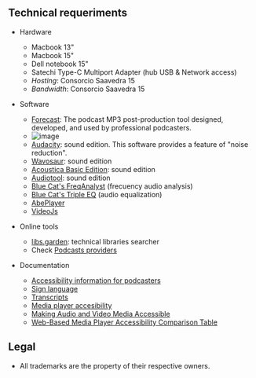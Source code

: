 ## Technical requeriments ##

* Hardware
    - Macbook 13"
	 - Macbook 15"
	 - Dell notebook 15"
     - Satechi Type-C Multiport Adapter (hub USB & Network access)
     - _Hosting_: Consorcio Saavedra 15
     - _Bandwidth_: Consorcio Saavedra 15
* Software
     - [Forecast](https://overcast.fm/forecast): The podcast MP3 post-production tool designed, developed, and used by professional podcasters.
     - ![image](https://bitbucket.org/repo/48bkkAE/images/4006804565-forecast-screenshot.png)
     * [Audacity](http://www.audacityteam.org): sound edition. This software provides a feature of "noise reduction".
     * [Wavosaur](http://www.wavosaur.com/): sound edition
     * [Acoustica Basic Edition](https://acondigital.com/products/acoustica-audio-editor/): sound edition
     * [Audiotool](https://www.audiotool.com/): sound edition
     * [Blue Cat's FreqAnalyst](https://www.bluecataudio.com/Products/Bundle_FreewarePack/)  (frecuency audio analysis)
     * [Blue Cat's Triple EQ](https://www.bluecataudio.com/Products/Bundle_FreewarePack/) (audio equalization)
     - [AbePlayer](https://ableplayer.github.io/ableplayer/)
     - [VideoJs](https://videojs.com/)
* Online tools
     - [libs.garden](https://libs.garden/): technical libraries searcher
     - Check [Podcasts providers](https://bitbucket.org/imhicihu/auvisual/src/master/Podcasts_providers.md)
     
* Documentation
     - [Accessibility information for podcasters](https://kb.iu.edu/d/awuz)
     - [Sign language](https://www.w3.org/WAI/media/av/sign-languages/)
     - [Transcripts](https://www.w3.org/WAI/media/av/transcripts/#checklist)
     - [Media player accesibility](https://www.w3.org/WAI/media/av/player/)
     - [Making Audio and Video Media Accessible](https://www.w3.org/WAI/media/av/)
     - [Web-Based Media Player Accessibility Comparison Table](http://kensgists.github.io/apt/)
     
## Legal ##

* All trademarks are the property of their respective owners.
